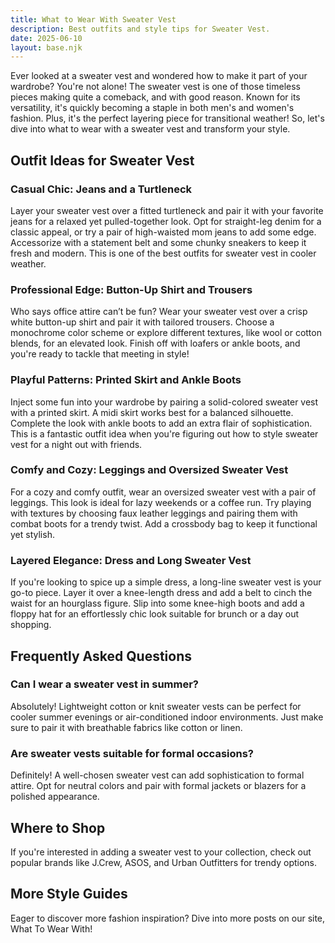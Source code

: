 ```yaml
---
title: What to Wear With Sweater Vest
description: Best outfits and style tips for Sweater Vest.
date: 2025-06-10
layout: base.njk
---
```


Ever looked at a sweater vest and wondered how to make it part of your wardrobe? You're not alone! The sweater vest is one of those timeless pieces making quite a comeback, and with good reason. Known for its versatility, it's quickly becoming a staple in both men's and women's fashion. Plus, it's the perfect layering piece for transitional weather! So, let's dive into what to wear with a sweater vest and transform your style.

## Outfit Ideas for Sweater Vest

### Casual Chic: Jeans and a Turtleneck
Layer your sweater vest over a fitted turtleneck and pair it with your favorite jeans for a relaxed yet pulled-together look. Opt for straight-leg denim for a classic appeal, or try a pair of high-waisted mom jeans to add some edge. Accessorize with a statement belt and some chunky sneakers to keep it fresh and modern. This is one of the best outfits for sweater vest in cooler weather.

### Professional Edge: Button-Up Shirt and Trousers
Who says office attire can’t be fun? Wear your sweater vest over a crisp white button-up shirt and pair it with tailored trousers. Choose a monochrome color scheme or explore different textures, like wool or cotton blends, for an elevated look. Finish off with loafers or ankle boots, and you're ready to tackle that meeting in style!

### Playful Patterns: Printed Skirt and Ankle Boots
Inject some fun into your wardrobe by pairing a solid-colored sweater vest with a printed skirt. A midi skirt works best for a balanced silhouette. Complete the look with ankle boots to add an extra flair of sophistication. This is a fantastic outfit idea when you're figuring out how to style sweater vest for a night out with friends.

### Comfy and Cozy: Leggings and Oversized Sweater Vest
For a cozy and comfy outfit, wear an oversized sweater vest with a pair of leggings. This look is ideal for lazy weekends or a coffee run. Try playing with textures by choosing faux leather leggings and pairing them with combat boots for a trendy twist. Add a crossbody bag to keep it functional yet stylish.

### Layered Elegance: Dress and Long Sweater Vest
If you're looking to spice up a simple dress, a long-line sweater vest is your go-to piece. Layer it over a knee-length dress and add a belt to cinch the waist for an hourglass figure. Slip into some knee-high boots and add a floppy hat for an effortlessly chic look suitable for brunch or a day out shopping.

## Frequently Asked Questions

### Can I wear a sweater vest in summer?
Absolutely! Lightweight cotton or knit sweater vests can be perfect for cooler summer evenings or air-conditioned indoor environments. Just make sure to pair it with breathable fabrics like cotton or linen.

### Are sweater vests suitable for formal occasions?
Definitely! A well-chosen sweater vest can add sophistication to formal attire. Opt for neutral colors and pair with formal jackets or blazers for a polished appearance.

## Where to Shop

If you're interested in adding a sweater vest to your collection, check out popular brands like J.Crew, ASOS, and Urban Outfitters for trendy options.

## More Style Guides

Eager to discover more fashion inspiration? Dive into more posts on our site, What To Wear With!
